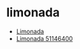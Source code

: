 # limonada

 * [Limonada](../../index/l/limonada-51146400.json)
 * [Limonada 51146400](../../index/l/limonada-51146400.json)
